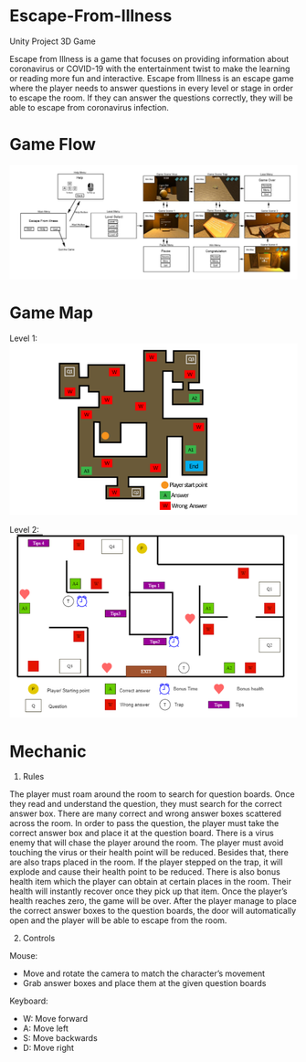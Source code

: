 # Escape-From-Illness
Unity Project 3D Game

Escape from Illness is a game that focuses on providing information about coronavirus or COVID-19 with the entertainment twist to make the learning or reading more fun and
interactive. Escape from Illness is an escape game where the player needs to answer questions in every level or stage in order to escape the room. If they can answer the questions
correctly, they will be able to escape from coronavirus infection. 

# Game Flow
![alt text](https://github.com/liyanayazid/Escape-From-Illness/blob/main/Game%20flow.png?raw=true)

# Game Map

Level 1:
![alt text](https://github.com/liyanayazid/Escape-From-Illness/blob/main/Level%201%20map.png?raw=true)

Level 2:
![alt text](https://github.com/liyanayazid/Escape-From-Illness/blob/main/level%202%20map.png?raw=true)

# Mechanic

1. Rules

The player must roam around the room to search for question boards. Once they read and
understand the question, they must search for the correct answer box. There are many correct and
wrong answer boxes scattered across the room. In order to pass the question, the player must take
the correct answer box and place it at the question board. There is a virus enemy that will chase
the player around the room. The player must avoid touching the virus or their health point will be
reduced. Besides that, there are also traps placed in the room. If the player stepped on the trap, it
will explode and cause their health point to be reduced. There is also bonus health item which the
player can obtain at certain places in the room. Their health will instantly recover once they pick
up that item. Once the player’s health reaches zero, the game will be over. After the player manage
to place the correct answer boxes to the question boards, the door will automatically open and the
player will be able to escape from the room. 

2. Controls 

Mouse: 
-  Move and rotate the camera to match the character’s movement
-  Grab answer boxes and place them at the given question boards

Keyboard:
- W: Move forward
- A: Move left
- S: Move backwards
- D: Move right


